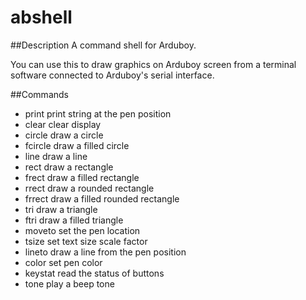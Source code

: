 # abshell
##Description
A command shell for Arduboy.

You can use this to draw graphics on Arduboy screen from a terminal software connected to Arduboy's serial interface.

##Commands
- print print string at the pen position
- clear clear display
- circle  draw a circle
- fcircle draw a filled circle
- line  draw a line
- rect  draw a rectangle
- frect draw a filled rectangle
- rrect draw a rounded rectangle
- frrect  draw a filled rounded rectangle
- tri draw a triangle
- ftri  draw a filled triangle
- moveto  set the pen location
- tsize set text size scale factor
- lineto  draw a line from the pen position
- color set pen color
- keystat read the status of buttons
- tone  play a beep tone
